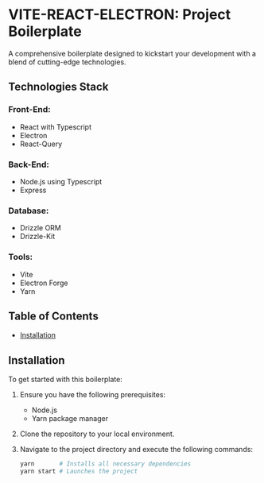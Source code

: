 # VITE-REACT-ELECTRON: Project Boilerplate

A comprehensive boilerplate designed to kickstart your development with a blend of cutting-edge technologies.

## Technologies Stack

### Front-End:

- React with Typescript
- Electron
- React-Query

### Back-End:

- Node.js using Typescript
- Express

### Database:

- Drizzle ORM
- Drizzle-Kit

### Tools:

- Vite
- Electron Forge
- Yarn

## Table of Contents

- [Installation](#installation)

## Installation

To get started with this boilerplate:

1. Ensure you have the following prerequisites:

   - Node.js
   - Yarn package manager

2. Clone the repository to your local environment.

3. Navigate to the project directory and execute the following commands:

   ```bash
   yarn       # Installs all necessary dependencies
   yarn start # Launches the project
   ```
